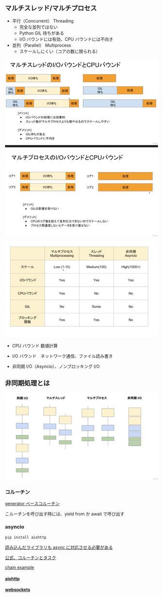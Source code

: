 ## マルチスレッド/マルチプロセス
- 平行（Concurrent） Threading
  - 完全な並列ではない
  - Python GIL 待ちがある
  - I/O バウンドには有効、CPU バウンドには不向き
- 並列（Parallel） Multiprocess
  - スケールしにくい（コアの数に限られる）

![](./multi_thread.png)

![](./multi_process.png)

![](./compare.png)

- CPU バウンド 数値計算
- I/O バウンド　ネットワーク通信、ファイル読み書き

- 非同期 I/O（Asyncio）、ノンブロッキング I/O


## 非同期処理とは

![](./compare2.png)

### コルーチン
[generator ベースコルーチン](./async_1.py)

こルーチンを呼び出す時には、yield from か await で呼び出す

### asyncio
```sh
pip install aiohttp 
```

[読み込んだライブラリも async に対応させる必要がある](./async_3.py)

[公式、コルーチンとタスク](https://docs.python.org/ja/3/library/asyncio-task.html)

[chain example](./async_5.py)

#### [aiohttp](https://docs.aiohttp.org/en/stable/0)


#### [websockets](https://websockets.readthedocs.io/en/stable/)
